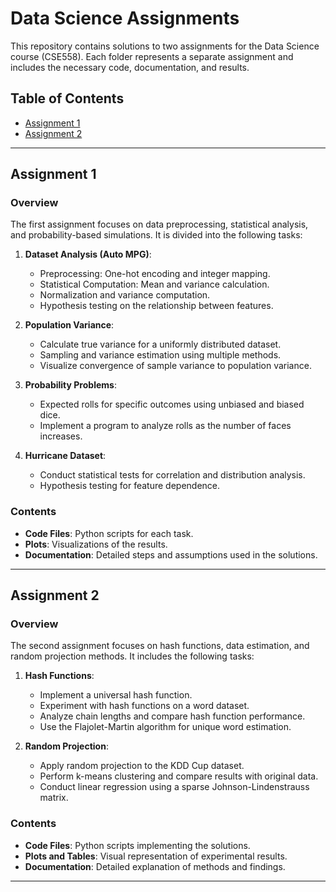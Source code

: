 
# Data Science Assignments

This repository contains solutions to two assignments for the Data Science course (CSE558). Each folder represents a separate assignment and includes the necessary code, documentation, and results.

## Table of Contents
- [Assignment 1](#assignment-1)
- [Assignment 2](#assignment-2)

---

## Assignment 1

### Overview
The first assignment focuses on data preprocessing, statistical analysis, and probability-based simulations. It is divided into the following tasks:

1. **Dataset Analysis (Auto MPG)**:
   - Preprocessing: One-hot encoding and integer mapping.
   - Statistical Computation: Mean and variance calculation.
   - Normalization and variance computation.
   - Hypothesis testing on the relationship between features.

2. **Population Variance**:
   - Calculate true variance for a uniformly distributed dataset.
   - Sampling and variance estimation using multiple methods.
   - Visualize convergence of sample variance to population variance.

3. **Probability Problems**:
   - Expected rolls for specific outcomes using unbiased and biased dice.
   - Implement a program to analyze rolls as the number of faces increases.

4. **Hurricane Dataset**:
   - Conduct statistical tests for correlation and distribution analysis.
   - Hypothesis testing for feature dependence.

### Contents
- **Code Files**: Python scripts for each task.
- **Plots**: Visualizations of the results.
- **Documentation**: Detailed steps and assumptions used in the solutions.

---

## Assignment 2

### Overview
The second assignment focuses on hash functions, data estimation, and random projection methods. It includes the following tasks:

1. **Hash Functions**:
   - Implement a universal hash function.
   - Experiment with hash functions on a word dataset.
   - Analyze chain lengths and compare hash function performance.
   - Use the Flajolet-Martin algorithm for unique word estimation.

2. **Random Projection**:
   - Apply random projection to the KDD Cup dataset.
   - Perform k-means clustering and compare results with original data.
   - Conduct linear regression using a sparse Johnson-Lindenstrauss matrix.

### Contents
- **Code Files**: Python scripts implementing the solutions.
- **Plots and Tables**: Visual representation of experimental results.
- **Documentation**: Detailed explanation of methods and findings.

---

